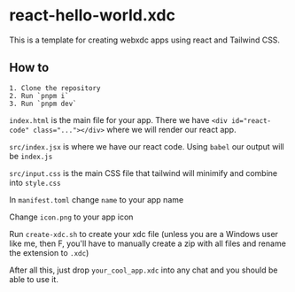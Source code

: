 # react-hello-world.xdc

This is a template for creating webxdc apps using react and Tailwind CSS.

## How to

    1. Clone the repository
    2. Run `pnpm i`
    3. Run `pnpm dev`

`index.html` is the main file for your app. There we have `<div id="react-code" class="..."></div>` where we will render our react app.

`src/index.jsx` is where we have our react code. Using `babel` our output will be `index.js`

`src/input.css` is the main CSS file that tailwind will minimify and combine into `style.css`

In `manifest.toml` change `name` to your app name

Change `icon.png` to your app icon

Run `create-xdc.sh` to create your xdc file (unless you are a Windows user like me, then F, you'll have to manually create a zip with all files and rename the extension to `.xdc`)

After all this, just drop `your_cool_app.xdc` into any chat and you should be able to use it.
